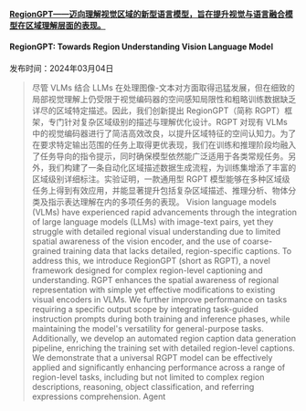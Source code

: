 #### [RegionGPT——迈向理解视觉区域的新型语言模型，旨在提升视觉与语言融合模型在区域理解层面的表现。](https://arxiv.org/abs/2403.02330)
#### RegionGPT: Towards Region Understanding Vision Language Model
发布时间：2024年03月04日
> 尽管 VLMs 结合 LLMs 在处理图像-文本对方面取得迅猛发展，但在细致的局部视觉理解上仍受限于视觉编码器的空间感知局限性和粗略训练数据缺乏详尽的区域特定描述。因此，我们创新提出 RegionGPT（简称 RGPT）框架，专门针对复杂区域级别的描述与理解优化设计。RGPT 对现有 VLMs 中的视觉编码器进行了简洁高效改良，以提升区域特征的空间认知力。为了在要求特定输出范围的任务上取得更优表现，我们在训练和推理阶段均融入了任务导向的指令提示，同时确保模型依然能广泛适用于各类常规任务。另外，我们构建了一条自动化区域描述数据生成流程，为训练集增添了丰富的区域级别详细标注。实验证明，一款通用型 RGPT 模型能够在多种区域级任务上得到有效应用，并能显著提升包括复杂区域描述、推理分析、物体分类及指示表达理解在内的多项任务的表现。
> Vision language models (VLMs) have experienced rapid advancements through the integration of large language models (LLMs) with image-text pairs, yet they struggle with detailed regional visual understanding due to limited spatial awareness of the vision encoder, and the use of coarse-grained training data that lacks detailed, region-specific captions. To address this, we introduce RegionGPT (short as RGPT), a novel framework designed for complex region-level captioning and understanding. RGPT enhances the spatial awareness of regional representation with simple yet effective modifications to existing visual encoders in VLMs. We further improve performance on tasks requiring a specific output scope by integrating task-guided instruction prompts during both training and inference phases, while maintaining the model's versatility for general-purpose tasks. Additionally, we develop an automated region caption data generation pipeline, enriching the training set with detailed region-level captions. We demonstrate that a universal RGPT model can be effectively applied and significantly enhancing performance across a range of region-level tasks, including but not limited to complex region descriptions, reasoning, object classification, and referring expressions comprehension.
Agent